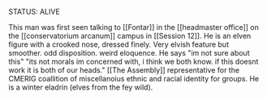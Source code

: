 STATUS: ALIVE

This man was first seen talking to [[Fontar]] in the [[headmaster office]] on the [[conservatorium arcanum]] campus in [[Session 12]]. He is an elven figure with a crooked nose, dressed finely. Very elvish feature but smoother. odd disposition. weird eloquence.
He says "im not sure about this"
"its not morals im concerned with, i think we both know. if this doesnt work it is both of our heads."
[[The Assembly]] representative for the CMERIG coallition of miscellanoius ethnic and racial identity for groups. He is a winter eladrin (elves from the fey wild).